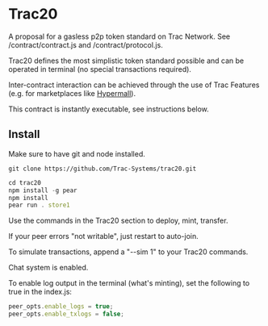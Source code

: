 # Trac20

A proposal for a gasless p2p token standard on Trac Network. See /contract/contract.js and /contract/protocol.js.

Trac20 defines the most simplistic token standard possible and can be operated in terminal (no special transactions required).

Inter-contract interaction can be achieved through the use of Trac Features (e.g. for marketplaces like [Hypermall](https://github.com/Trac-Systems/hypermall-downloads)).

This contract is instantly executable, see instructions below.

## Install

Make sure to have git and node installed.

```shell
git clone https://github.com/Trac-Systems/trac20.git
```

```js
cd trac20
npm install -g pear
npm install
pear run . store1
```

Use the commands in the Trac20 section to deploy, mint, transfer.

If your peer errors "not writable", just restart to auto-join.

To simulate transactions, append a "--sim 1" to your Trac20 commands.

Chat system is enabled.

To enable log output in the terminal (what's minting), set the following to true in the index.js:

```js
peer_opts.enable_logs = true;
peer_opts.enable_txlogs = false;
```

